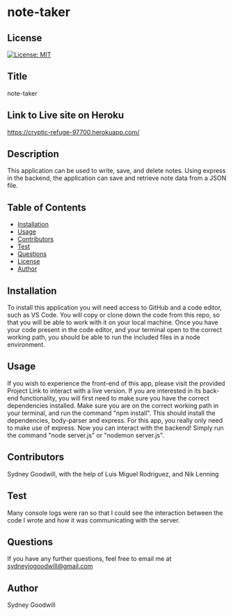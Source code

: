 # note-taker

  ## License
  [![License: MIT](https://img.shields.io/badge/License-IPL%201.0-blue.svg)](https://opensource.org/licenses/IPL-1.0)

  ## Title
  note-taker

  ## Link to Live site on Heroku
  https://cryptic-refuge-97700.herokuapp.com/

  ## Description
  This application can be used to write, save, and delete notes. Using express in the backend, the application can save and retrieve note data from a JSON file.

  ## Table of Contents
  * [Installation](#install)
  * [Usage](#usage)
  * [Contributors](#contributors)
  * [Test](#test)
  * [Questions](#questions)
  * [License](#license)
  * [Author](#author)
  
  ## Installation
  To install this application you will need access to GitHub and a code editor, such as VS Code. You will copy or clone down the code from this repo, so that you will be able to work with it on your local machine. Once you have your code present in the code editor, and your terminal open to the correct working path, you should be able to run the included files in a node environment. 

  ## Usage
  If you wish to experience the front-end of this app, please visit the provided Project Link to interact with a live version. If you are interested in its back-end functionality, you will first need to make sure you have the correct dependencies installed. Make sure you are on the correct working path in your terminal, and run the command "npm install". This should install the dependencies, body-parser and express. For this app, you really only need to make use of express. Now you can interact with the backend! Simply run the command "node server.js" or "nodemon server.js".

  ## Contributors
  Sydney Goodwill, with the help of Luis Miguel Rodriguez, and Nik Lenning

  ## Test
  Many console logs were ran so that I could see the interaction between the code I wrote and how it was communicating with the server.

  ## Questions
  If you have any further questions, feel free to email me at sydneyjogoodwill@gmail.com

  ## Author
  Sydney Goodwill 
